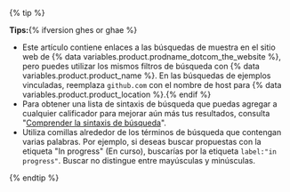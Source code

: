 {% tip %}

**Tips:**{% ifversion ghes or ghae %}
  - Este artículo contiene enlaces a las búsquedas de muestra en el sitio web de {% data variables.product.prodname_dotcom_the_website %}, pero puedes utilizar los mismos filtros de búsqueda con {% data variables.product.product_name %}. En las búsquedas de ejemplos vinculadas, reemplaza `github.com` con el nombre de host para {% data variables.product.product_location %}.{% endif %}
  - Para obtener una lista de sintaxis de búsqueda que puedas agregar a cualquier calificador para mejorar aún más tus resultados, consulta "[Comprender la sintaxis de búsqueda](/articles/understanding-the-search-syntax)".
  - Utiliza comillas alrededor de los términos de búsqueda que contengan varias palabras. Por ejemplo, si deseas buscar propuestas con la etiqueta "In progress" (En curso), buscarías por la etiqueta `label:"in progress"`. Buscar no distingue entre mayúsculas y minúsculas.

{% endtip %}
